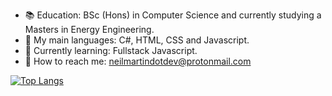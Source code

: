 - :books:  Education: BSc (Hons) in Computer Science and currently studying a Masters in Energy Engineering.
- :speech_balloon: My main languages: C#, HTML, CSS and Javascript.
- :seedling: Currently learning: Fullstack Javascript.
- :calling: How to reach me: neilmartindotdev@protonmail.com

[![Top Langs](https://github-readme-stats.vercel.app/api/top-langs/?username=neilmartindotdev)](https://github.com/neilmartindotdev/github-readme-stats)

